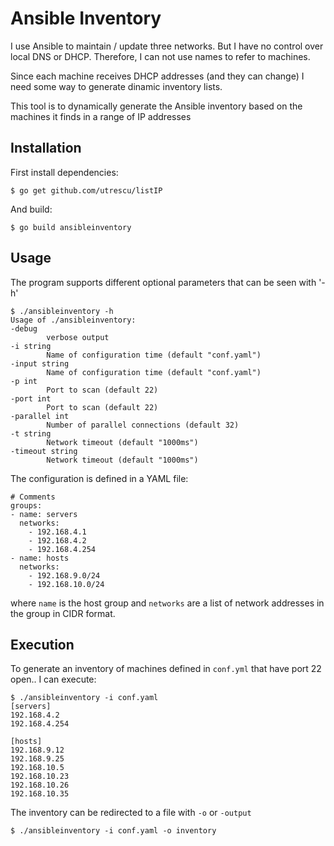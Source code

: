 Ansible Inventory
==============================
I use Ansible to maintain / update three networks. But I have no control over local DNS or DHCP. Therefore, I can not use names to refer to machines.

Since each machine receives DHCP addresses (and they can change) I need some way to generate dinamic inventory lists.

This tool is to dynamically generate the Ansible inventory based on the machines it finds in a range of IP addresses

Installation
-------------------
First install dependencies:

    $ go get github.com/utrescu/listIP

And build:

    $ go build ansibleinventory

Usage
-------------------
The program supports different optional parameters that can be seen with '-h'

    $ ./ansibleinventory -h
    Usage of ./ansibleinventory:
    -debug
            verbose output
    -i string
            Name of configuration time (default "conf.yaml")
    -input string
            Name of configuration time (default "conf.yaml")
    -p int
            Port to scan (default 22)
    -port int
            Port to scan (default 22)
    -parallel int
            Number of parallel connections (default 32)
    -t string
            Network timeout (default "1000ms")
    -timeout string
            Network timeout (default "1000ms")

The configuration is defined in a YAML file:

    # Comments
    groups:
    - name: servers
      networks:
        - 192.168.4.1
        - 192.168.4.2
        - 192.168.4.254
    - name: hosts
      networks:
        - 192.168.9.0/24
        - 192.168.10.0/24


where `name` is the host group and `networks` are a list of network addresses in the group in CIDR format.

Execution
---------------------------------
To generate an inventory of machines defined in `conf.yml` that have port 22 open.. I can execute:

    $ ./ansibleinventory -i conf.yaml
    [servers]
    192.168.4.2
    192.168.4.254

    [hosts]
    192.168.9.12
    192.168.9.25
    192.168.10.5
    192.168.10.23
    192.168.10.26
    192.168.10.35

The inventory can be redirected to a file with `-o` or `-output`

    $ ./ansibleinventory -i conf.yaml -o inventory
